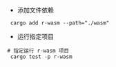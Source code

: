 

- 添加文件依赖
```shell
 cargo add r-wasm --path="./wasm"
```

- 运行指定项目
```shell
# 指定运行 r-wasm 项目
 cargo test -p r-wasm
```

